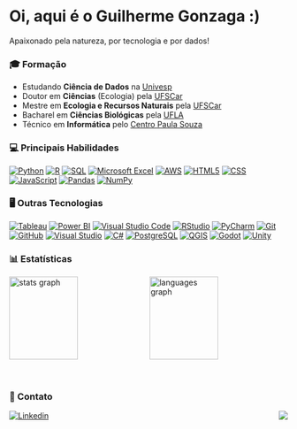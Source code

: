 <h1>Oi, aqui é o Guilherme Gonzaga :)</h1>

Apaixonado pela natureza, por tecnologia e por dados!

### 🎓 Formação

- Estudando **Ciência de Dados** na <a href="https://univesp.br/">Univesp</a>
- Doutor em **Ciências** (Ecologia) pela <a href="https://www.ufscar.br/">UFSCar</a>
- Mestre em **Ecologia e Recursos Naturais** pela <a href="https://www.ufscar.br/">UFSCar</a>
- Bacharel em **Ciências Biológicas** pela <a href="https://ufla.br/">UFLA</a>
- Técnico em **Informática** pelo <a href="https://www.cps.sp.gov.br/">Centro Paula Souza</a>

### 💻 Principais Habilidades

[![Python](https://img.shields.io/badge/Python-4584b6?style=plastic)](#)
[![R](https://img.shields.io/badge/R-276dc2?style=plastic)](#)
[![SQL](https://img.shields.io/badge/SQL-333?style=plastic)](#)
[![Microsoft Excel](https://img.shields.io/badge/Microsoft%20Excel-217346?style=plastic)](#)
[![AWS](https://img.shields.io/badge/AWS-FF9900?style=plastic)](#)
[![HTML5](https://img.shields.io/badge/HTML5-f06529?style=plastic)](#)
[![CSS](https://img.shields.io/badge/CSS-264de4?style=plastic)](#)
[![JavaScript](https://img.shields.io/badge/JavaScript-F0db4f?style=plastic)](#)
[![Pandas](https://img.shields.io/badge/Pandas-150458?style=plastic)](#)
[![NumPy](https://img.shields.io/badge/NumPy-4d77cf?style=plastic)](#)

### 🖥 Outras Tecnologias

[![Tableau](https://img.shields.io/badge/Tableau-032D60?style=plastic)](#)
[![Power BI](https://img.shields.io/badge/Power%20BI-e9b51c?style=plastic)](#)
[![Visual Studio Code](https://img.shields.io/badge/VS%20Code-0078d7?style=plastic)](#)
[![RStudio](https://img.shields.io/badge/RStudio-A1B7ff?style=plastic)](#)
[![PyCharm](https://img.shields.io/badge/PyCharm-21D789?style=plastic)](#)
[![Git](https://img.shields.io/badge/Git-f1502f?style=plastic)](#)
[![GitHub](https://img.shields.io/badge/GitHub-121011?style=plastic)](#)
[![Visual Studio](https://img.shields.io/badge/Visual%20Studio-7252AA?&style=plastic)](#)
[![C#](https://img.shields.io/badge/C%23-823085?style=plastic)](#)
[![PostgreSQL](https://img.shields.io/badge/PostgreSQL-4169E1?style=plastic)](#)
[![QGIS](https://img.shields.io/badge/QGIS-589632?style=plastic)](#)
[![Godot](https://img.shields.io/badge/Godot-4D9FDC?style=plastic)](#)
[![Unity](https://img.shields.io/badge/Unity-808080?style=plastic)](#)

### 📊 Estatísticas

<p>
  <img src="https://github-readme-stats.vercel.app/api?username=guig-silva&hide_title=true&hide_rank=false&show_icons=true&include_all_commits=true&count_private=true&disable_animations=false&theme=tokyonight&locale=en&hide_border=true&order=1" height="150" alt="stats graph" width="49.6%" />
  <img src="https://github-readme-stats.vercel.app/api/top-langs?username=guig-silva&locale=en&hide_title=true&layout=compact&card_width=320&langs_count=5&theme=tokyonight&hide_border=true&order=2" height="150" alt="languages graph" width="49.6%" />
</p>
<br clear="both">

### 📧 Contato

[![Linkedin](https://img.shields.io/badge/-Guilherme_Gonzaga-blue?style=flat-square&logo=Linkedin&style=plastic&logoColor=white&link=https://www.linkedin.com/in/guigonzaga)](https://www.linkedin.com/in/guigonzaga) <img align="right" src="https://visitor-badge.laobi.icu/badge?page_id=guig-silva.guig-silva&left_text=Visitantes"/>
